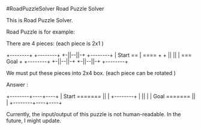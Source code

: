 #RoadPuzzleSolver
Road Puzzle Solver


This is Road Puzzle Solver.

Road Puzzle is for example:

There are 4 pieces:
(each piece is 2x1 )

+--------+ +--------+ +-||--||-+ +--------+
| Start == |  ====  + + ||  || | === Goal +
+--------+ +-||--||-+ +-||--||-+ +--------+

We must put these pieces into 2x4 box.
(each piece can be rotated )

Answer :

+--------+----+----+
| Start ======= || |
+--------+    | || |
| Goal  ======= || |
+--------+----+----+

Currently, the input/output of this puzzle is not human-readable.
In the future, I might update.

